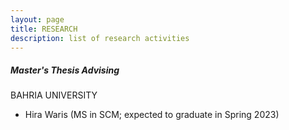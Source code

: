 ```yaml
---
layout: page
title: RESEARCH
description: list of research activities
---
```

<h5>Master's Thesis Advising</h5>
BAHRIA UNIVERSITY
<ul>
  <li>Hira Waris (MS in SCM; expected to graduate in Spring 2023)</li>
</ul>
